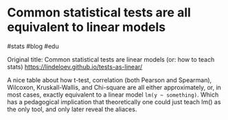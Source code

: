 # Common statistical tests are all equivalent to linear models

#stats #blog #edu

Original title: Common statistical tests are linear models (or: how to teach stats)
https://lindeloev.github.io/tests-as-linear/

A nice table about how t-test, correlation (both Pearson and Spearman), Wilcoxon, Kruskall-Wallis, and Chi-square are all either approximately, or, in most cases, exactly equivalent to a linear model `lm(y ~ something)`. Which has a pedagogical implication that theoretically one could just teach lm() as the only tool, and only later reveal the aliaces.